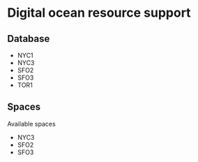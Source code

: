 # Digital ocean resource support

## Database

- NYC1
- NYC3
- SFO2
- SFO3
- TOR1

## Spaces

Available spaces

- NYC3
- SFO2
- SFO3
